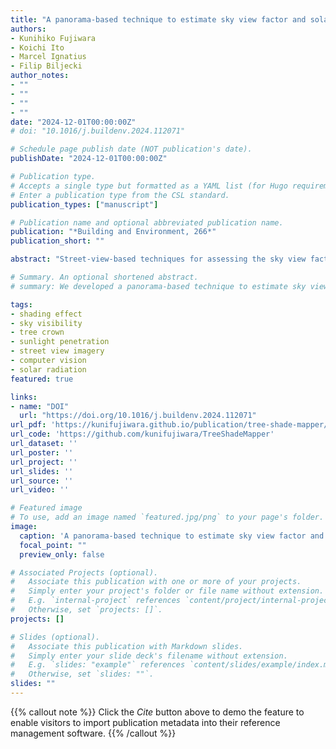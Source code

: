 ```yaml
---
title: "A panorama-based technique to estimate sky view factor and solar irradiance considering transmittance of tree canopies"
authors:
- Kunihiko Fujiwara
- Koichi Ito
- Marcel Ignatius
- Filip Biljecki
author_notes:
- ""
- ""
- ""
- ""
date: "2024-12-01T00:00:00Z"
# doi: "10.1016/j.buildenv.2024.112071"

# Schedule page publish date (NOT publication's date).
publishDate: "2024-12-01T00:00:00Z"

# Publication type.
# Accepts a single type but formatted as a YAML list (for Hugo requirements).
# Enter a publication type from the CSL standard.
publication_types: ["manuscript"]

# Publication name and optional abbreviated publication name.
publication: "*Building and Environment, 266*"
publication_short: ""

abstract: "Street-view-based techniques for assessing the sky view factor (SVF) and solar irradiance under trees are gaining attention as tools for evaluating trees as nature-based solutions to mitigate urban heat risks. Although these metrics significantly depend on the morphology of trees and resulting canopy transmittance, an existing approach, termed the Solid Canopy Method (SCM), assumes zero transmission and has not accounted for these variations. This paper advances the computation of both metrics, improving their accuracy and application --- we developed the Transmissive Canopy Method (TCM), a panorama-based approach that integrates semantic segmentation and binarization to evaluate SVF and solar irradiance while accounting for transmittance of tree canopies. Using a study area on a university campus in Singapore, we collected data on solar irradiance and 360° imagery to validate our method. The results indicated improved accuracy with MAE, RMSE, and R$^2$ values of 77.8 Wm$^{-2}$, 105.0 Wm$^{-2}$ and 0.90, respectively --- significantly outperforming the SCM. We showcased two use cases of our method: (1) high-resolution mapping of SVF and solar irradiance in a field with trees, and (2) walking route optimization considering sunlight exposure. Our findings highlight the strong capability of our TCM to evaluate the effects of trees in mitigating urban heat more accurately than the existing method. Additionally, the TCM has potential applications in urban planning and management, enabling strategic tree planting prioritizing areas lacking sufficient shading and developing tools for optimizing walking routes to minimize sunlight exposure."

# Summary. An optional shortened abstract.
# summary: We developed a panorama-based technique to estimate sky view factor and solar irradiance that accounts for tree canopy transmittance, significantly improving accuracy over existing methods.

tags:
- shading effect
- sky visibility
- tree crown
- sunlight penetration
- street view imagery
- computer vision
- solar radiation
featured: true

links:
- name: "DOI"
  url: "https://doi.org/10.1016/j.buildenv.2024.112071"
url_pdf: 'https://kunifujiwara.github.io/publication/tree-shade-mapper/2024_tree_shade.pdf'
url_code: 'https://github.com/kunifujiwara/TreeShadeMapper'
url_dataset: ''
url_poster: ''
url_project: ''
url_slides: ''
url_source: ''
url_video: ''

# Featured image
# To use, add an image named `featured.jpg/png` to your page's folder. 
image:
  caption: 'A panorama-based technique to estimate sky view factor and solar irradiance'
  focal_point: ""
  preview_only: false

# Associated Projects (optional).
#   Associate this publication with one or more of your projects.
#   Simply enter your project's folder or file name without extension.
#   E.g. `internal-project` references `content/project/internal-project/index.md`.
#   Otherwise, set `projects: []`.
projects: []

# Slides (optional).
#   Associate this publication with Markdown slides.
#   Simply enter your slide deck's filename without extension.
#   E.g. `slides: "example"` references `content/slides/example/index.md`.
#   Otherwise, set `slides: ""`.
slides: ""
---
```


{{% callout note %}}
Click the *Cite* button above to demo the feature to enable visitors to import publication metadata into their reference management software.
{{% /callout %}}

<!-- ## Highlights

- Advancing estimation of sky view factor and solar irradiance using panoramic imagery.
- Detecting shading objects based on semantic segmentation of street-level panoramas.
- Estimating transmittance of tree canopies using image binarization.
- Solar irradiance estimated with MAE of 77.8 Wm$^{-2}$, RMSE of 105.0 Wm$^{-2}$, and R$^2$ of 0.90.
- Demonstration of high-resolution mapping and walking route optimization. -->

<!-- ## Overview

This research introduces the Transmissive Canopy Method (TCM), a novel panorama-based approach that integrates semantic segmentation and binarization to evaluate sky view factor and solar irradiance while accounting for transmittance of tree canopies. Our method significantly outperforms existing approaches and demonstrates potential applications in urban planning and heat risk management. -->
